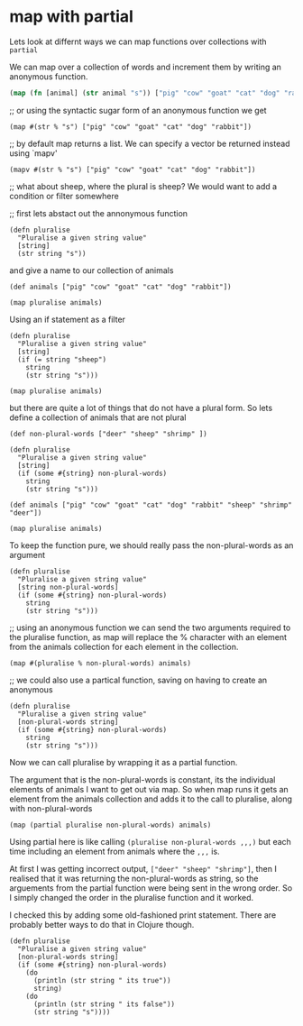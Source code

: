 # map with partial

Lets look at differnt ways we can map functions over collections with `partial`

We can map over a collection of words and increment them by writing an anonymous function.

```clojure
(map (fn [animal] (str animal "s")) ["pig" "cow" "goat" "cat" "dog" "rabbit"])
```

;; or using the syntactic sugar form of an anonymous function we get

```
(map #(str % "s") ["pig" "cow" "goat" "cat" "dog" "rabbit"])
```

;; by default map returns a list. We can specify a vector be returned instead using `mapv'

```
(mapv #(str % "s") ["pig" "cow" "goat" "cat" "dog" "rabbit"])
```

;; what about sheep, where the plural is sheep?  We would want to add a condition or filter somewhere

;; first lets abstact out the annonymous function

```
(defn pluralise
  "Pluralise a given string value"
  [string]
  (str string "s"))
```

and give a name to our collection of animals

```
(def animals ["pig" "cow" "goat" "cat" "dog" "rabbit"])

(map pluralise animals)
```

Using an if statement as a filter

```
(defn pluralise
  "Pluralise a given string value"
  [string]
  (if (= string "sheep")
    string
    (str string "s")))

(map pluralise animals)
```

but there are quite a lot of things that do not have a plural form.  So lets define a collection of animals that are not plural

```
(def non-plural-words ["deer" "sheep" "shrimp" ])

(defn pluralise
  "Pluralise a given string value"
  [string]
  (if (some #{string} non-plural-words)
    string
    (str string "s")))

(def animals ["pig" "cow" "goat" "cat" "dog" "rabbit" "sheep" "shrimp" "deer"])

(map pluralise animals)
```

To keep the function pure, we should really pass the non-plural-words as an argument

```
(defn pluralise
  "Pluralise a given string value"
  [string non-plural-words]
  (if (some #{string} non-plural-words)
    string
    (str string "s")))
```

;; using an anonymous function we can send the two arguments required to the pluralise function, as map will replace the % character with an element from the animals collection for each element in the collection.

```
(map #(pluralise % non-plural-words) animals)
```


;; we could also use a partical function, saving on having to create an anonymous

```
(defn pluralise
  "Pluralise a given string value"
  [non-plural-words string]
  (if (some #{string} non-plural-words)
    string
    (str string "s")))
```

Now we can call pluralise by wrapping it as a partial function.

The argument that is the non-plural-words is constant, its the individual elements of animals I want to get out via map.  So when map runs it gets an element from the animals collection and adds it to the call to pluralise, along with non-plural-words

```
(map (partial pluralise non-plural-words) animals)
```

Using partial here is like calling `(pluralise non-plural-words ,,,)` but each time including an element from animals where the `,,,` is. 

At first I was getting incorrect output, `["deer" "sheep" "shrimp"]`, then I realised that it was returning the non-plural-words as string, so the arguements from the partial function were being sent in the wrong order.  So I simply changed the order in the pluralise function and it worked.

I checked this by adding some old-fashioned print statement.  There are probably better ways to do that in Clojure though.

```
(defn pluralise
  "Pluralise a given string value"
  [non-plural-words string]
  (if (some #{string} non-plural-words)
    (do
      (println (str string " its true"))
      string)
    (do
      (println (str string " its false"))
      (str string "s"))))
```
